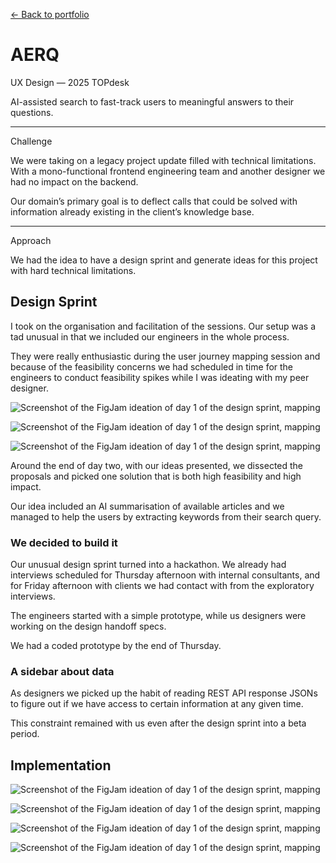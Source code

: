 <a href="/portfolio.html">← Back to portfolio</a>

<h1>AERQ</h1>

<div class="article-intro introduction">

<bb-tags>

UX Design — 2025 TOPdesk

</bb-tags>

<bb-intro>

AI-assisted search to fast-track users to meaningful answers to their questions.

</bb-intro>

---

<bb-tags>

Challenge

</bb-tags>

We were taking on a legacy project update filled with technical limitations. With a mono-functional frontend engineering team and another designer we had no impact on the backend.

Our domain’s primary goal is to deflect calls that could be solved with information already existing in the client’s knowledge base.

---

<bb-tags>

Approach

</bb-tags>

We had the idea to have a design sprint and generate ideas for this project with hard technical limitations.

</div>

## Design Sprint

I took on the organisation and facilitation of the sessions. Our setup was a tad unusual in that we included our engineers in the whole process. 

They were really enthusiastic during the user journey mapping session and because of the feasibility concerns we had scheduled in time for the engineers to conduct feasibility spikes while I was ideating with my peer designer. 

![Screenshot of the FigJam ideation of day 1 of the design sprint, mapping](/assets/img/ssp-sprint-1.png)

![Screenshot of the FigJam ideation of day 1 of the design sprint, mapping](/assets/img/ssp-sprint-2.png)

![Screenshot of the FigJam ideation of day 1 of the design sprint, mapping](/assets/img/ssp-sprint-3.png)


Around the end of day two, with our ideas presented, we dissected the proposals and picked one solution that is both high feasibility and high impact.

Our idea included an AI summarisation of available articles and we managed to help the users by extracting keywords from their search query.

### We decided to build it

Our unusual design sprint turned into a hackathon. We already had interviews scheduled for Thursday afternoon with internal consultants, and for Friday afternoon with clients we had contact with from the exploratory interviews.

The engineers started with a simple prototype, while us designers were working on the design handoff specs.

We had a coded prototype by the end of Thursday. 

### A sidebar about data

As designers we picked up the habit of reading REST API response JSONs to figure out if we have access to certain information at any given time.

This constraint remained with us even after the design sprint into a beta period.

## Implementation

![Screenshot of the FigJam ideation of day 1 of the design sprint, mapping](/assets/img/ssp-concept-home.png)

![Screenshot of the FigJam ideation of day 1 of the design sprint, mapping](/assets/img/ssp-concept-onboarding.png)

![Screenshot of the FigJam ideation of day 1 of the design sprint, mapping](/assets/img/ssp-home.png)

![Screenshot of the FigJam ideation of day 1 of the design sprint, mapping](/assets/img/ssp-results.png)